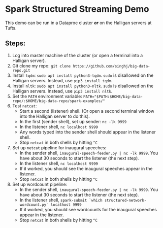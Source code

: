 # Spark Structured Streaming Demo

This demo can be run in a Dataproc cluster ***or*** on the Halligan servers at Tufts.

## Steps:

1. Log into master machine of the cluster (or open a terminal into a Halligan server).
2. Git clone my repo: `git clone https://github.com/singhj/big-data-repo.git`
3. Install `tqdm`: `sudo apt install python3-tqdm`. `sudo` is disallowed on the Halligan servers. Instead, use `pip3 install tqdm`.
4. Install `nltk`: `sudo apt install python3-nltk`. `sudo` is disallowed on the Halligan servers. Instead, use `pip3 install nltk`.
5. Set the `PATH` environment variable: `PATH="$PATH:$HOME/big-data-repo/:$HOME/big-data-repo/spark-examples/"`
6. Test `netcat`:
    * Start a second (listener) shell. (Or open a second terminal window into the Halligan server to do this).
    * In the first (sender shell), set up sender: `nc -lk 9999`
    * In the listener shell, `nc localhost 9999`
    * Any words typed into the sender shell should appear in the listener shell.
    * Stop `netcat` in both shells by hitting `^C`
7. Set up `netcat` pipeline for inaugural speeches:
    * In the sender shell, ``inaugural-speech-feeder.py | nc -lk 9999``. You have about 30 seconds to start the listener (the next step).
    * In the listener shell, ``nc localhost 9999``
    * If it worked, you should see the inaugural speeches appear in the listener.
    * Stop `netcat` in both shells by hitting `^C`
8. Set up wordcount pipeline:
    * In the sender shell, ``inaugural-speech-feeder.py | nc -lk 9999``. You have about 30 seconds to start the listener (the next step).
    * In the listener shell, ``spark-submit `which structured-network-wordcount.py` localhost 9999``
    * If it worked, you should see wordcounts for the inaugural speeches appear in the listener.
    * Stop `netcat` in both shells by hitting `^C`
